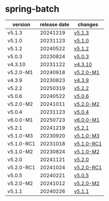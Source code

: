 # spring-batch	


|version|release date|changes|
|---|---|---|
|v5.1.3|20241219|[v5.1.3](./v5.1.3-20241219.md)|
|v5.1.0|20231123|[v5.1.0](./v5.1.0-20231123.md)|
|v5.1.2|20240522|[v5.1.2](./v5.1.2-20240522.md)|
|v5.0.3|20230824|[v5.0.3](./v5.0.3-20230824.md)|
|v4.3.10|20231122|[v4.3.10](./v4.3.10-20231122.md)|
|v5.2.0-M1|20240918|[v5.2.0-M1](./v5.2.0-M1-20240918.md)|
|v4.3.9|20230823|[v4.3.9](./v4.3.9-20230823.md)|
|v5.2.2|20250319|[v5.2.2](./v5.2.2-20250319.md)|
|v5.0.6|20240522|[v5.0.6](./v5.0.6-20240522.md)|
|v5.2.0-M2|20241011|[v5.2.0-M2](./v5.2.0-M2-20241011.md)|
|v5.0.4|20231123|[v5.0.4](./v5.0.4-20231123.md)|
|v6.0.0-M1|20250723|[v6.0.0-M1](./v6.0.0-M1-20250723.md)|
|v5.2.1|20241219|[v5.2.1](./v5.2.1-20241219.md)|
|v5.1.0-M3|20230920|[v5.1.0-M3](./v5.1.0-M3-20230920.md)|
|v5.1.0-RC1|20231018|[v5.1.0-RC1](./v5.1.0-RC1-20231018.md)|
|v5.1.0-M2|20230824|[v5.1.0-M2](./v5.1.0-M2-20230824.md)|
|v5.2.0|20241121|[v5.2.0](./v5.2.0-20241121.md)|
|v5.2.0-RC1|20241024|[v5.2.0-RC1](./v5.2.0-RC1-20241024.md)|
|v5.0.5|20240221|[v5.0.5](./v5.0.5-20240221.md)|
|v5.2.0-M2|20241012|[v5.2.0-M2](./v5.2.0-M2-20241012.md)|
|v5.1.1|20240226|[v5.1.1](./v5.1.1-20240226.md)|
